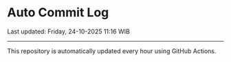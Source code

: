 # Auto Commit Log

Last updated: Friday, 24-10-2025 11:16 WIB

---

This repository is automatically updated every hour using GitHub Actions.

